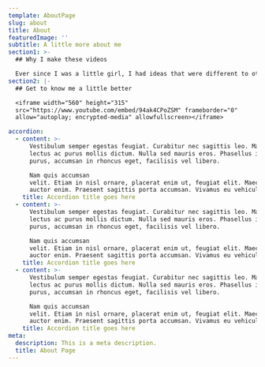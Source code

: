 ```yaml
---
template: AboutPage
slug: about
title: About
featuredImage: ''
subtitle: A little more about me
section1: >-
  ## Why I make these videos

  Ever since I was a little girl, I had ideas that were different to other people. I started conversations that got people thinking. For most of my life, I thought that others didn't not want to share these ideas, and in a quest for truth and knowledge I started a youtube to grow a community of like minded individuals
section2: |-
  ## Get to know me a little better

  <iframe width="560" height="315"
  src="https://www.youtube.com/embed/94ak4CPoZSM" frameborder="0"
  allow="autoplay; encrypted-media" allowfullscreen></iframe>

accordion:
  - content: >-
      Vestibulum semper egestas feugiat. Curabitur nec sagittis leo. Maecenas et
      lectus ac purus mollis dictum. Nulla sed mauris eros. Phasellus ipsum
      purus, accumsan in rhoncus eget, facilisis vel libero.

      Nam quis accumsan
      velit. Etiam in nisl ornare, placerat enim ut, feugiat elit. Maecenas sed
      auctor enim. Praesent sagittis porta accumsan. Vivamus eu vehicula eros.
    title: Accordion title goes here
  - content: >-
      Vestibulum semper egestas feugiat. Curabitur nec sagittis leo. Maecenas et
      lectus ac purus mollis dictum. Nulla sed mauris eros. Phasellus ipsum
      purus, accumsan in rhoncus eget, facilisis vel libero.

      Nam quis accumsan
      velit. Etiam in nisl ornare, placerat enim ut, feugiat elit. Maecenas sed
      auctor enim. Praesent sagittis porta accumsan. Vivamus eu vehicula eros.
    title: Accordion title goes here
  - content: >-
      Vestibulum semper egestas feugiat. Curabitur nec sagittis leo. Maecenas et
      lectus ac purus mollis dictum. Nulla sed mauris eros. Phasellus ipsum
      purus, accumsan in rhoncus eget, facilisis vel libero.

      Nam quis accumsan
      velit. Etiam in nisl ornare, placerat enim ut, feugiat elit. Maecenas sed
      auctor enim. Praesent sagittis porta accumsan. Vivamus eu vehicula eros.
    title: Accordion title goes here
meta:
  description: This is a meta description.
  title: About Page
---
```

